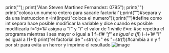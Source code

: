 print(""); print("Alan Steven Martinez Fernandez: 0795"); print("")
print("coloca un numero entero para sacarle factorial");print("")#separa y da una instruccion
n=int(input("coloca el numero"));print("")#define como int separa hace posible modificar la variable y dice cuando es posible modificarla
f=1;i=1# asigna a "f" y "i" el valor de 1
while i!=n: #se repetira el programa mientras i sea mayor o igual a 1
    f=f*i# "f" es igual a (f*i)
    i=i+1# "i" es igual a (1+1)
print("el factorial de "+str(n)+" es "+str(f))#cambia a n y f por str para evita un herror y imprime el resultado
![image](https://github.com/user-attachments/assets/6012c6a8-5ac4-46fc-b564-f7f6a4297945)
